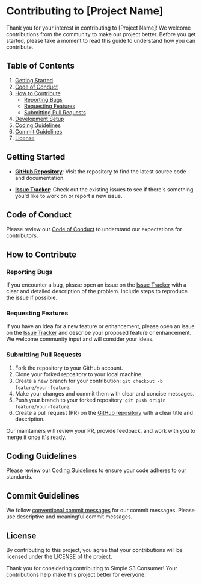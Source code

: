 # Contributing to [Project Name]

Thank you for your interest in contributing to [Project Name]! We welcome contributions from the community to make our project better. Before you get started, please take a moment to read this guide to understand how you can contribute.

## Table of Contents

1. [Getting Started](#getting-started)
2. [Code of Conduct](#code-of-conduct)
3. [How to Contribute](#how-to-contribute)
    - [Reporting Bugs](#reporting-bugs)
    - [Requesting Features](#requesting-features)
    - [Submitting Pull Requests](#submitting-pull-requests)
4. [Development Setup](#development-setup)
5. [Coding Guidelines](#coding-guidelines)
6. [Commit Guidelines](#commit-guidelines)
7. [License](#license)

## Getting Started

- **[GitHub Repository](https://github.com/PashmakGuru/app-simple-s3-consumer)**: Visit the repository to find the latest source code and documentation.

- **[Issue Tracker](https://github.com/PashmakGuru/app-simple-s3-consumer/issues)**: Check out the existing issues to see if there's something you'd like to work on or report a new issue.

## Code of Conduct

Please review our [Code of Conduct](CODE_OF_CONDUCT.md) to understand our expectations for contributors.

## How to Contribute

### Reporting Bugs

If you encounter a bug, please open an issue on the [Issue Tracker](https://github.com/PashmakGuru/app-simple-s3-consumer/issues) with a clear and detailed description of the problem. Include steps to reproduce the issue if possible.

### Requesting Features

If you have an idea for a new feature or enhancement, please open an issue on the [Issue Tracker](https://github.com/PashmakGuru/app-simple-s3-consumer/issues) and describe your proposed feature or enhancement. We welcome community input and will consider your ideas.

### Submitting Pull Requests

1. Fork the repository to your GitHub account.
2. Clone your forked repository to your local machine.
3. Create a new branch for your contribution: `git checkout -b feature/your-feature`.
4. Make your changes and commit them with clear and concise messages.
5. Push your branch to your forked repository: `git push origin feature/your-feature`.
6. Create a pull request (PR) on the [GitHub repository](https://github.com/PashmakGuru/app-simple-s3-consumer) with a clear title and description.

Our maintainers will review your PR, provide feedback, and work with you to merge it once it's ready.

## Coding Guidelines

Please review our [Coding Guidelines](CODING_GUIDELINES.md) to ensure your code adheres to our standards.

## Commit Guidelines

We follow [conventional commit messages](https://www.conventionalcommits.org/) for our commit messages. Please use descriptive and meaningful commit messages.

## License

By contributing to this project, you agree that your contributions will be licensed under the [LICENSE](LICENSE.md) of the project.

Thank you for considering contributing to Simple S3 Consumer! Your contributions help make this project better for everyone.
